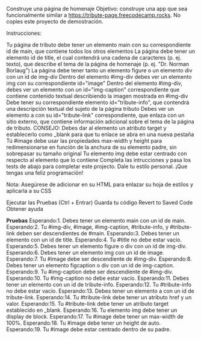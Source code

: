 Construye una página de homenaje
Objetivo: construye una app que sea funcionalmente similar a https://tribute-page.freecodecamp.rocks. No copies este proyecto de demostración.

Instrucciones:

Tu página de tributo debe tener un elemento main con su correspondiente id de main, que contiene todos los otros elementos
La página debe tener un elemento id de title, el cual contendrá una cadena de caracteres (p. ej. texto), que describe el tema de la página de homenaje (p. ej. "Dr. Norman Borlaug")
La página debe tener tanto un elemento figure o un elemento div con un id de img-div
Dentro del elemento #img-div debes ver un elemento img con su correspondiente id="image"
Dentro del elemento #img-div, debes ver un elemento con un id="img-caption" correspondiente que contiene contenido textual describiendo la imagen mostrada en #img-div
Debe tener su correspondiente elemento id="tribute-info", que contendrá una descripción textual del sujeto de la página tributo
Debes ver un elemento a con su id="tribute-link" correspondiente, que enlaza con un sitio externo, que contiene información adicional sobre el tema de la página de tributo. CONSEJO: Debes dar al elemento un atributo target y establecerlo como _blank para que tu enlace se abra en una nueva pestaña
Tú #image debe usar las propiedades max-width y height para redimensionarse en función de la anchura de su elemento padre, sin sobrepasar su tamaño original
Tu elemento img debe estar centrado con respecto al elemento que lo contiene
Completa las intrucciones y pasa los tests de abajo para completar este projecto. Dale tu estilo personal. ¡Que tengas una feliz programación!

Nota: Asegúrese de adicionar <link rel="stylesheet" href="styles.css"> en su HTML para enlazar su hoja de estilos y aplicarla a su CSS

Ejecutar las Pruebas (Ctrl + Entrar)
Guarda tu código
Revert to Saved Code
Obtener ayuda


**Pruebas**
Esperando:1. Debes tener un elemento main con un id de main.
Esperando:2. Tu #img-div, #image, #img-caption, #tribute-info, y #tribute-link deben ser descendientes de #main.
Esperando:3. Debes tener un elemento con un id de title.
Esperando:4. Tu #title no debe estar vacío.
Esperando:5. Debes tener un elemento figure o div con un id de img-div.
Esperando:6. Debes tener un elemento img con un id de image.
Esperando:7. Tu #image debe ser descendiente de #img-div.
Esperando:8. Debes tener un elemento figcaption o div con un id de img-caption.
Esperando:9. Tu #img-caption debe ser descendiente de #img-div.
Esperando:10. Tu #img-caption no debe estar vacío.
Esperando:11. Debes tener un elemento con un id de tribute-info.
Esperando:12. Tu #tribute-info no debe estar vacío.
Esperando:13. Debes tener un elemento a con un id de tribute-link.
Esperando:14. Tu #tribute-link debe tener un atributo href y un valor.
Esperando:15. Tu #tribute-link debe tener un atributo target establecido en _blank.
Esperando:16. Tu elemento img debe tener un display de block.
Esperando:17. Tu #image debe tener un max-width de 100%.
Esperando:18. Tu #image debe tener un height de auto.
Esperando:19. Tu #image debe estar centrado dentro de su padre.